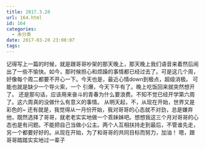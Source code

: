 ```yaml
---
title: 2017.3.28
url: 164.html
id: 164
categories:
  - 未分类
date: 2017-03-28 23:08:07
tags:
---
```


记得写上一篇的时候，就是跟哥哥吵架的那天晚上，那天晚上我们语音来着然后闹出了一些不愉快。如今，那时候担心和烦躁的事情都已经过去了。可是这几个周，好像每个周二都要不开心一下。今天也是，最近心情down到极点，超级消极。 可能也就是缺少一个导火索，一个 引爆，今天下午有了。晚上吃饭回来就突然想开了。 还是那句话，应该用来奋斗的青春为什么要浪费。不知不觉已经开学第六周了。这六周真的没做什么有意义的事情。 从明天起，不，从现在开始，世界又是彩色的~ 还有就是，我觉得从一月份开始，我对哥哥的心态就不对劲，总是嫌弃他，既然选择了哥哥，就老老实实地做一个乖妹妹吧。想想我这三个月对哥哥的心态也是有问题。不能把自己当做小公主。两个人互相扶持走到最后，不管谁先走，另一个都要好好的。从现在开始，为了和哥哥的共同目标而努力，加油！ 嗯，跟哥哥踏踏实实地过一辈子